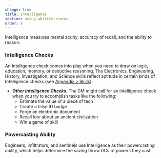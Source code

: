 ```yaml
---
change: true
title: Intelligence
section: using-ability-scores
order: 9
---
```

Intelligence measures mental acuity, accuracy of recall, and the ability to reason.

### Intelligence Checks

An Intelligence check comes into play when you need to draw on logic, education, memory, or deductive reasoning. The
Electronics, Engineering, History, Investigation, and Science skills reflect aptitude in certain kinds of Intelligence checks (see [Appendix > Skills](/appendix/skills)).

- __*Other Intelligence Checks*__. The GM might call for an Intelligence check when you try to accomplish tasks like the following:
  - Estimate the value of a piece of tech
  - Create a false ID badge
  - Forge an electronic document
  - Recall lore about an ancient civilization
  - Win a game of skill

### Powercasting Ability
Engineers, infiltrators, and sentinels use Intelligence as their powercasting ability, which helps determine the saving
throw DCs of powers they cast.

<me-source-reference pages="81-82"></me-source-reference>
